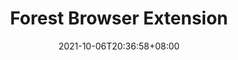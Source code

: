 ---
title: "Forest Browser Extension"
date: 2021-10-06T20:36:58+08:00
draft: true
preview: "/images/projects/forest-browser/intro_preview.jpg"
projecttype: "Professional"
teamsize: 3
toolsused: ["Javascript"]
role: "Front-End Developer"
type: "page"
layout: "projects/forest-browser-extension"
---